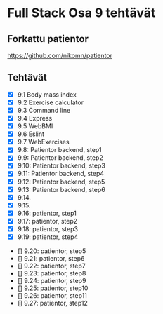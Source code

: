 # Full Stack Osa 9 tehtävät

## Forkattu patientor

https://github.com/nikomn/patientor

## Tehtävät

- [x] 9.1 Body mass index
- [x] 9.2 Exercise calculator
- [x] 9.3 Command line
- [x] 9.4 Express
- [x] 9.5 WebBMI
- [x] 9.6 Eslint
- [x] 9.7 WebExercises
- [x] 9.8: Patientor backend, step1
- [x] 9.9: Patientor backend, step2
- [x] 9.10: Patientor backend, step3
- [x] 9.11: Patientor backend, step4
- [x] 9.12: Patientor backend, step5
- [x] 9.13: Patientor backend, step6
- [x] 9.14.
- [x] 9.15.
- [x] 9.16: patientor, step1
- [x] 9.17: patientor, step2
- [x] 9.18: patientor, step3
- [x] 9.19: patientor, step4
- [] 9.20: patientor, step5
- [] 9.21: patientor, step6
- [] 9.22: patientor, step7
- [] 9.23: patientor, step8
- [] 9.24: patientor, step9
- [] 9.25: patientor, step10
- [] 9.26: patientor, step11
- [] 9.27: patientor, step12
